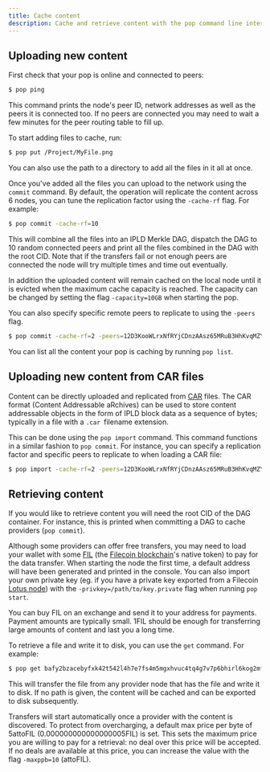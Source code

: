 ```yaml
---
title: Cache content
description: Cache and retrieve content with the pop command line interface.
---
```


## Uploading new content

First check that your pop is online and connected to peers:

```bash
$ pop ping
```

This command prints the node's peer ID,  network addresses as well as the peers it is connected too. If no peers are
connected you may need to wait a few minutes for the peer routing table to fill up.

To start adding files to cache, run:

```bash
$ pop put /Project/MyFile.png
```

You can also use the path to a directory to add all the files in it all at once.

Once you've added all the files you can upload to the network using the `commit` command. By default, the operation
will replicate the content across 6 nodes, you can tune the replication factor using the `-cache-rf` flag. For example:

```bash
$ pop commit -cache-rf=10
```

This will combine all the files into an IPLD Merkle DAG, dispatch the DAG to 10 random connected peers
and print all the files combined in the DAG with the root CID. Note that if the transfers fail or not enough peers are connected the node will try multiple times and time out eventually.

In addition the uploaded content will remain cached on the local node until it is evicted when the maximum cache capacity
is reached. The capacity can be changed by setting the flag `-capacity=10GB` when starting the pop.

You can also specify specific remote peers to replicate to using the `-peers` flag.

```bash
$ pop commit -cache-rf=2 -peers=12D3KooWLrxNfRYjCDnzAAsz65MRuB3HhKvqMZYmvxKPFtxSBjRm
```

You can list all the content your pop is caching by running `pop list`.

## Uploading new content from CAR files

Content can be directly uploaded and replicated from [CAR](https://ipld.io/specs/transport/car/) files. The CAR format (Content Addressable aRchives) can be used to store content addressable objects in the form of IPLD block data as a sequence of bytes; typically in a file with a `.car `filename extension.

This can be done using the `pop import` command. This command functions in a similar fashion to `pop commit`.
For instance, you can specify a replication factor and specific peers to replicate to when loading a CAR file:

```bash
$ pop import -cache-rf=2 -peers=12D3KooWLrxNfRYjCDnzAAsz65MRuB3HhKvqMZYmvxKPFtxSBjRm my-car-file.car
```

## Retrieving content

If you would like to retrieve content you will need the root CID of the DAG container. For instance, this is printed when committing a DAG to cache providers (`pop commit`).

Although some providers can offer free transfers, you may need to load your wallet with some [FIL](https://spec.filecoin.io/systems/filecoin_token/) (the [Filecoin blockchain](https://spec.filecoin.io/)'s native token) to pay for the data transfer. When starting the node the first time, a default address will have been generated and printed in the console. You can also import your own private key (eg. if you have a private key exported from a Filecoin [Lotus node](https://lotus.filecoin.io/docs/set-up/install/)) with the `-privkey=/path/to/key.private` flag when running `pop start`.

 You can buy FIL on an exchange and send it to your address for payments. Payment amounts are typically small. 1FIL should be enough for transferring large amounts of content and last you a long time.

To retrieve a file and write it to disk, you can use the `get` command. For example:

```bash
$ pop get bafy2bzacebyfxk42t542l4h7e7fs4m5mgxhvuc4tq4g7v7p6bhirl6kog2mfc/MyFile.jpg ~/Downloads/MyFile.jpg
```

This will transfer the file from any provider node that has the file and write it to disk. If no path is given, the content will be cached and can be exported to disk subsequently.

Transfers will start automatically once a provider with the content is discovered. To protect from overcharging, a default max price per byte of 5attoFIL (0.000000000000000005FIL) is set. This sets the maximum price you are willing to pay for a retrieval: no deal over this price will be accepted. If no deals are available at this price, you can increase the value with the flag `-maxppb=10` (attoFIL).
